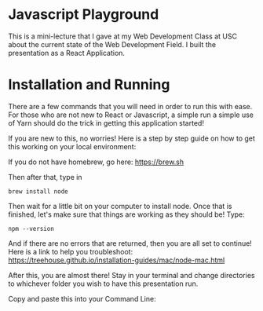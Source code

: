 # Javascript Playground

This is a mini-lecture that I gave at my Web Development Class at USC about the current state of the Web Development Field. 
I built the presentation as a React Application. 

# Installation and Running

There are a few commands that you will need in order to run this with ease. For those who are not new to React or Javascript, a simple run
a simple use of Yarn should do the trick in getting this application started! 

If you are new to this, no worries! Here is a step by step guide on how to get this working on your local environment:

If you do not have homebrew, go here: https://brew.sh

Then after that, type in

	brew install node

Then wait for a little bit on your computer to install node. Once that is finished, let's make sure that things are working as they should be! Type:

	npm --version

And if there are no errors that are returned, then you are all set to continue! Here is a link to help you troubleshoot: https://treehouse.github.io/installation-guides/mac/node-mac.html

After this, you are almost there! Stay in your terminal and change directories to whichever folder you wish to have this presentation run. 

Copy and paste this into your Command Line:

